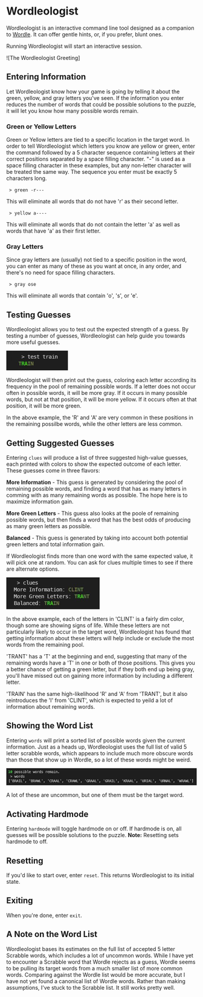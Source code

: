 # Wordleologist
Wordleologist is an interactive command line tool designed as a companion to [Wordle](https://www.powerlanguage.co.uk/wordle/). It can offer gentle hints, or, if you prefer, blunt ones.

Running Wordleologist will start an interactive session.

![The Wordleologist Greeting]

## Entering Information
Let Wordleologist know how your game is going by telling it about the green, yellow, and gray letters you've seen. If the information you enter reduces the number of words that could be possible solutions to the puzzle, it will let you know how many possible words remain.

### Green or Yellow Letters
Green or Yellow letters are tied to a specific location in the target word. In order to tell Wordleologist which letters you know are yellow or green, enter the command followed by a 5 character sequence containing letters at their correct positions separated by a space filling character. "-" is used as a space filling character in these examples, but any non-letter character will be treated the same way. The sequence you enter must be exactly 5 characters long.

```
 > green -r---
```
This will eliminate all words that do not have 'r' as their second letter.

```
 > yellow a----
```
This will eliminate all words that do not contain the letter 'a' as well as words that have 'a' as their first letter. 

### Gray Letters
Since gray letters are (usually) not tied to a specific position in the word, you can enter as many of these as you want at once, in any order, and there's no need for space filling characters.

```
 > gray ose
```
This will eliminate all words that contain 'o', 's', or 'e'.

## Testing Guesses
Wordleologist allows you to test out the expected strength of a guess. By testing a number of guesses, Wordleologist can help guide you towards more useful guesses.

![An example of guess testing](https://github.com/phildavis17/wordleologist/blob/main/documentation/images/Test.jpg)

Wordleologist will then print out the guess, coloring each letter according its frequency in the pool of remaining possible words. If a letter does not occur often in possible words, it will be more gray. If it occurs in many possible words, but not at that position, it will be more yellow. If it occurs often at that position, it will be more green.

In the above example, the 'R' and 'A' are very common in these positions in the remaining possilbe words, while the other letters are less common.

## Getting Suggested Guesses
Entering `clues` will produce a list of three suggested high-value guesses, each printed with colors to show the expected outcome of each letter. These guesses come in three flavors:

**More Information** - This guess is generated by considering the pool of remaining possible words, and finding a word that has as many letters in comming with as many remaining words as possible. The hope here is to maximize information gain.

**More Green Letters** - This guess also looks at the poole of remaining possible words, but then finds a word that has the best odds of producing as many green letters as possible.

**Balanced** - This guess is generated by taking into account both potential green letters and total information gain.

If Wordleologist finds more than one word with the same expected value, it will pick one at random. You can ask for clues multiple times to see if there are alternate options.

![An example of suggested clues](https://github.com/phildavis17/wordleologist/blob/main/documentation/images/Clues.jpg)

In the above example, each of the letters in 'CLINT' is a fairly dim color, though some are showing signs of life. While these letters are not particularly likely to occur in the target word, Wordleologist has found that getting information about these letters will help include or exclude the most words from the remaining pool.

'TRANT' has a 'T' at the beginning and end, suggesting that many of the remaining words have a 'T' in one or both of those positions. This gives you a better chance of getting a green letter, but if they both end up being gray, you'll have missed out on gaining more information by including a different letter.

'TRAIN' has the same high-likelihood 'R' and 'A' from 'TRANT', but it also reintroduces the 'I' from 'CLINT', which is expected to yeild a lot of information about remaining words.

## Showing the Word List
Entering `words` will print a sorted list of possible words given the current information. Just as a heads up, Wordleologist uses the full list of valid 5 letter scrabble words, which appears to include much more obscure words than those that show up in Wordle, so a lot of these words might be weird. 

![An example word list](https://github.com/phildavis17/wordleologist/blob/main/documentation/images/Words.jpg)

A lot of these are uncommon, but one of them must be the target word.

## Activating Hardmode
Entering `hardmode` will toggle hardmode on or off. If hardmode is on, all guesses will be possible solutions to the puzzle. **Note:** Resetting sets hardmode to off.

## Resetting
If you'd like to start over, enter `reset`. This returns Wordleologist to its initial state.

## Exiting
When you're done, enter `exit`.

## A Note on the Word List
Wordleologist bases its estimates on the full list of accepted 5 letter Scrabble words, which includes a lot of uncommon words. While I have yet to encounter a Scrabble word that Wordle rejects as a guess, Wordle seems to be pulling its target words from a much smaller list of more common words. Comparing against the Wordle list would be more accurate, but I have not yet found a canonical list of Wordle words. Rather than making assumptions, I've stuck to the Scrabble list. It still works pretty well.